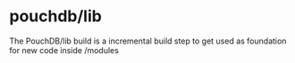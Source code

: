 # pouchdb/lib
The PouchDB/lib build is a incremental build step
to get used as foundation for new code inside
/modules